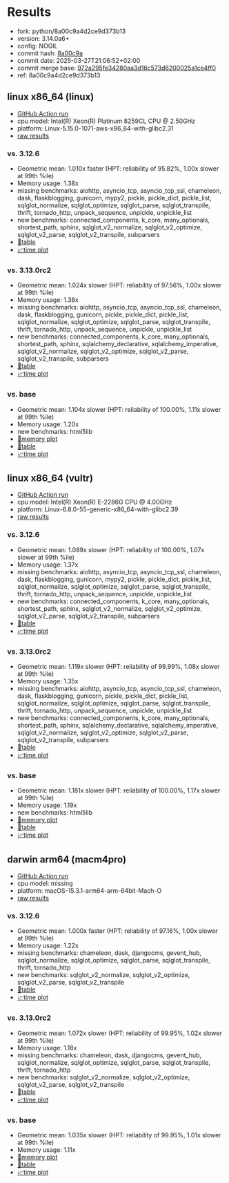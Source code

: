 # Results

- fork: python/8a00c9a4d2ce9d373b13
- version: 3.14.0a6+
- config: NOGIL
- commit hash: [8a00c9a](https://github.com/python/cpython/commit/8a00c9a)
- commit date: 2025-03-27T21:06:52+02:00
- commit merge base: [972a295fe34280aa3d16c573d6200025a1ce4ff0](https://github.com/python/cpython/commit/972a295fe34280aa3d16c573d6200025a1ce4ff0)
- ref: 8a00c9a4d2ce9d373b13

## linux x86_64 (linux)

- [GitHub Action run](https://github.com/facebookexperimental/free-threading-benchmarking/actions/runs/14119274684)
- cpu model: Intel(R) Xeon(R) Platinum 8259CL CPU @ 2.50GHz
- platform: Linux-5.15.0-1071-aws-x86_64-with-glibc2.31
- [raw results](bm-20250327-linux-x86_64-python-8a00c9a4d2ce9d373b13-3.14.0a6%2B-8a00c9a.json)

### vs. 3.12.6

- Geometric mean: 1.010x faster (HPT: reliability of 95.82%, 1.00x slower at 99th %ile)
- Memory usage: 1.38x
- missing benchmarks: aiohttp, asyncio_tcp, asyncio_tcp_ssl, chameleon, dask, flaskblogging, gunicorn, mypy2, pickle, pickle_dict, pickle_list, sqlglot_normalize, sqlglot_optimize, sqlglot_parse, sqlglot_transpile, thrift, tornado_http, unpack_sequence, unpickle, unpickle_list
- new benchmarks: connected_components, k_core, many_optionals, shortest_path, sphinx, sqlglot_v2_normalize, sqlglot_v2_optimize, sqlglot_v2_parse, sqlglot_v2_transpile, subparsers
- [📄table](bm-20250327-linux-x86_64-python-8a00c9a4d2ce9d373b13-3.14.0a6%2B-8a00c9a-vs-3.12.6.md)
- [📈time plot](bm-20250327-linux-x86_64-python-8a00c9a4d2ce9d373b13-3.14.0a6%2B-8a00c9a-vs-3.12.6.svg)

### vs. 3.13.0rc2

- Geometric mean: 1.024x slower (HPT: reliability of 97.56%, 1.00x slower at 99th %ile)
- Memory usage: 1.38x
- missing benchmarks: aiohttp, asyncio_tcp, asyncio_tcp_ssl, chameleon, dask, flaskblogging, gunicorn, pickle, pickle_dict, pickle_list, sqlglot_normalize, sqlglot_optimize, sqlglot_parse, sqlglot_transpile, thrift, tornado_http, unpack_sequence, unpickle, unpickle_list
- new benchmarks: connected_components, k_core, many_optionals, shortest_path, sphinx, sqlalchemy_declarative, sqlalchemy_imperative, sqlglot_v2_normalize, sqlglot_v2_optimize, sqlglot_v2_parse, sqlglot_v2_transpile, subparsers
- [📄table](bm-20250327-linux-x86_64-python-8a00c9a4d2ce9d373b13-3.14.0a6%2B-8a00c9a-vs-3.13.0rc2.md)
- [📈time plot](bm-20250327-linux-x86_64-python-8a00c9a4d2ce9d373b13-3.14.0a6%2B-8a00c9a-vs-3.13.0rc2.svg)

### vs. base

- Geometric mean: 1.104x slower (HPT: reliability of 100.00%, 1.11x slower at 99th %ile)
- Memory usage: 1.20x
- new benchmarks: html5lib
- [🧠memory plot](bm-20250327-linux-x86_64-python-8a00c9a4d2ce9d373b13-3.14.0a6%2B-8a00c9a-vs-base-mem.svg)
- [📄table](bm-20250327-linux-x86_64-python-8a00c9a4d2ce9d373b13-3.14.0a6%2B-8a00c9a-vs-base.md)
- [📈time plot](bm-20250327-linux-x86_64-python-8a00c9a4d2ce9d373b13-3.14.0a6%2B-8a00c9a-vs-base.svg)

## linux x86_64 (vultr)

- [GitHub Action run](https://github.com/facebookexperimental/free-threading-benchmarking/actions/runs/14119274684)
- cpu model: Intel(R) Xeon(R) E-2286G CPU @ 4.00GHz
- platform: Linux-6.8.0-55-generic-x86_64-with-glibc2.39
- [raw results](bm-20250327-vultr-x86_64-python-8a00c9a4d2ce9d373b13-3.14.0a6%2B-8a00c9a.json)

### vs. 3.12.6

- Geometric mean: 1.089x slower (HPT: reliability of 100.00%, 1.07x slower at 99th %ile)
- Memory usage: 1.37x
- missing benchmarks: aiohttp, asyncio_tcp, asyncio_tcp_ssl, chameleon, dask, flaskblogging, gunicorn, mypy2, pickle, pickle_dict, pickle_list, sqlglot_normalize, sqlglot_optimize, sqlglot_parse, sqlglot_transpile, thrift, tornado_http, unpack_sequence, unpickle, unpickle_list
- new benchmarks: connected_components, k_core, many_optionals, shortest_path, sphinx, sqlglot_v2_normalize, sqlglot_v2_optimize, sqlglot_v2_parse, sqlglot_v2_transpile, subparsers
- [📄table](bm-20250327-vultr-x86_64-python-8a00c9a4d2ce9d373b13-3.14.0a6%2B-8a00c9a-vs-3.12.6.md)
- [📈time plot](bm-20250327-vultr-x86_64-python-8a00c9a4d2ce9d373b13-3.14.0a6%2B-8a00c9a-vs-3.12.6.svg)

### vs. 3.13.0rc2

- Geometric mean: 1.119x slower (HPT: reliability of 99.99%, 1.08x slower at 99th %ile)
- Memory usage: 1.35x
- missing benchmarks: aiohttp, asyncio_tcp, asyncio_tcp_ssl, chameleon, dask, flaskblogging, gunicorn, pickle, pickle_dict, pickle_list, sqlglot_normalize, sqlglot_optimize, sqlglot_parse, sqlglot_transpile, thrift, tornado_http, unpack_sequence, unpickle, unpickle_list
- new benchmarks: connected_components, k_core, many_optionals, shortest_path, sphinx, sqlalchemy_declarative, sqlalchemy_imperative, sqlglot_v2_normalize, sqlglot_v2_optimize, sqlglot_v2_parse, sqlglot_v2_transpile, subparsers
- [📄table](bm-20250327-vultr-x86_64-python-8a00c9a4d2ce9d373b13-3.14.0a6%2B-8a00c9a-vs-3.13.0rc2.md)
- [📈time plot](bm-20250327-vultr-x86_64-python-8a00c9a4d2ce9d373b13-3.14.0a6%2B-8a00c9a-vs-3.13.0rc2.svg)

### vs. base

- Geometric mean: 1.181x slower (HPT: reliability of 100.00%, 1.17x slower at 99th %ile)
- Memory usage: 1.19x
- new benchmarks: html5lib
- [🧠memory plot](bm-20250327-vultr-x86_64-python-8a00c9a4d2ce9d373b13-3.14.0a6%2B-8a00c9a-vs-base-mem.svg)
- [📄table](bm-20250327-vultr-x86_64-python-8a00c9a4d2ce9d373b13-3.14.0a6%2B-8a00c9a-vs-base.md)
- [📈time plot](bm-20250327-vultr-x86_64-python-8a00c9a4d2ce9d373b13-3.14.0a6%2B-8a00c9a-vs-base.svg)

## darwin arm64 (macm4pro)

- [GitHub Action run](https://github.com/facebookexperimental/free-threading-benchmarking/actions/runs/14119274684)
- cpu model: missing
- platform: macOS-15.3.1-arm64-arm-64bit-Mach-O
- [raw results](bm-20250327-macm4pro-arm64-python-8a00c9a4d2ce9d373b13-3.14.0a6%2B-8a00c9a.json)

### vs. 3.12.6

- Geometric mean: 1.000x faster (HPT: reliability of 97.16%, 1.00x slower at 99th %ile)
- Memory usage: 1.22x
- missing benchmarks: chameleon, dask, djangocms, gevent_hub, sqlglot_normalize, sqlglot_optimize, sqlglot_parse, sqlglot_transpile, thrift, tornado_http
- new benchmarks: sqlglot_v2_normalize, sqlglot_v2_optimize, sqlglot_v2_parse, sqlglot_v2_transpile
- [📄table](bm-20250327-macm4pro-arm64-python-8a00c9a4d2ce9d373b13-3.14.0a6%2B-8a00c9a-vs-3.12.6.md)
- [📈time plot](bm-20250327-macm4pro-arm64-python-8a00c9a4d2ce9d373b13-3.14.0a6%2B-8a00c9a-vs-3.12.6.svg)

### vs. 3.13.0rc2

- Geometric mean: 1.072x slower (HPT: reliability of 99.95%, 1.02x slower at 99th %ile)
- Memory usage: 1.18x
- missing benchmarks: chameleon, dask, djangocms, gevent_hub, sqlglot_normalize, sqlglot_optimize, sqlglot_parse, sqlglot_transpile, thrift, tornado_http
- new benchmarks: sqlglot_v2_normalize, sqlglot_v2_optimize, sqlglot_v2_parse, sqlglot_v2_transpile
- [📄table](bm-20250327-macm4pro-arm64-python-8a00c9a4d2ce9d373b13-3.14.0a6%2B-8a00c9a-vs-3.13.0rc2.md)
- [📈time plot](bm-20250327-macm4pro-arm64-python-8a00c9a4d2ce9d373b13-3.14.0a6%2B-8a00c9a-vs-3.13.0rc2.svg)

### vs. base

- Geometric mean: 1.035x slower (HPT: reliability of 99.95%, 1.01x slower at 99th %ile)
- Memory usage: 1.11x
- [🧠memory plot](bm-20250327-macm4pro-arm64-python-8a00c9a4d2ce9d373b13-3.14.0a6%2B-8a00c9a-vs-base-mem.svg)
- [📄table](bm-20250327-macm4pro-arm64-python-8a00c9a4d2ce9d373b13-3.14.0a6%2B-8a00c9a-vs-base.md)
- [📈time plot](bm-20250327-macm4pro-arm64-python-8a00c9a4d2ce9d373b13-3.14.0a6%2B-8a00c9a-vs-base.svg)

